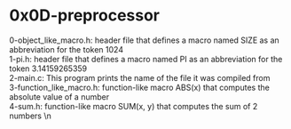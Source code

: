 # 0x0D-preprocessor
0-object_like_macro.h: header file that defines a macro named SIZE as an abbreviation for the token 1024 \
1-pi.h: header file that defines a macro named PI as an abbreviation for the token 3.14159265359 \
2-main.c: This program prints the name of the file it was compiled from \
3-function_like_macro.h: function-like macro ABS(x) that computes the absolute value of a number \
4-sum.h: function-like macro SUM(x, y) that computes the sum of 2 numbers \n
